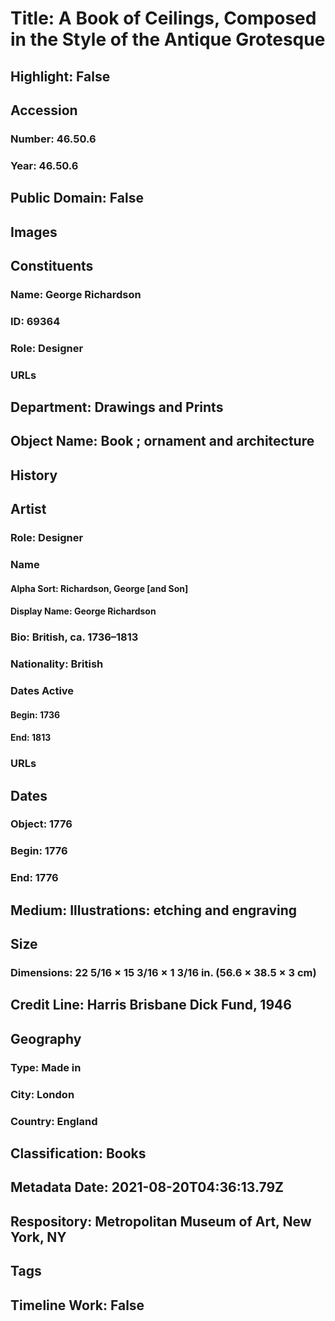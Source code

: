 # Title: A Book of Ceilings, Composed in the Style of the Antique Grotesque
## Highlight: False
## Accession
### Number: 46.50.6
### Year: 46.50.6
## Public Domain: False
## Images
## Constituents
### Name: George Richardson
### ID: 69364
### Role: Designer
### URLs
## Department: Drawings and Prints
## Object Name: Book ; ornament and architecture
## History
## Artist
### Role: Designer
### Name
#### Alpha Sort: Richardson, George [and Son]
#### Display Name: George Richardson
### Bio: British, ca. 1736–1813
### Nationality: British
### Dates Active
#### Begin: 1736
#### End: 1813
### URLs
## Dates
### Object: 1776
### Begin: 1776
### End: 1776
## Medium: Illustrations: etching and engraving
## Size
### Dimensions: 22 5/16 × 15 3/16 × 1 3/16 in. (56.6 × 38.5 × 3 cm)
## Credit Line: Harris Brisbane Dick Fund, 1946
## Geography
### Type: Made in
### City: London
### Country: England
## Classification: Books
## Metadata Date: 2021-08-20T04:36:13.79Z
## Respository: Metropolitan Museum of Art, New York, NY
## Tags
## Timeline Work: False